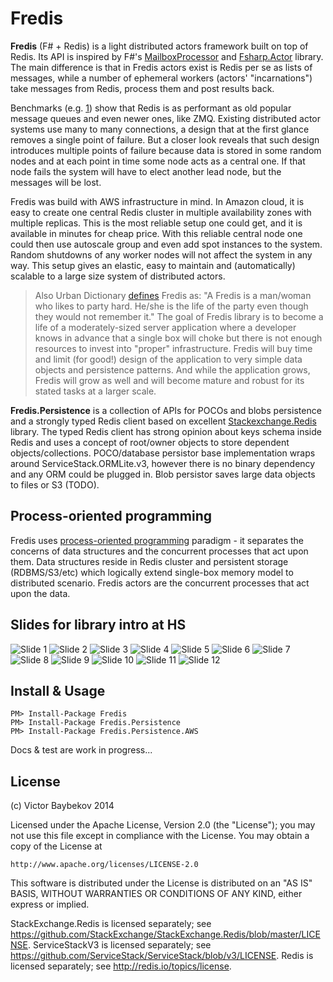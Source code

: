 Fredis
=======================
**Fredis** (F# + Redis) is a light distributed actors framework built on top of Redis. Its API is inspired by 
F#'s [MailboxProcessor](http://msdn.microsoft.com/en-us/library/ee370357.aspx) and [Fsharp.Actor](https://github.com/colinbull/Fsharp.Actor) library. The main difference is that in Fredis actors exist 
is Redis per se as lists of messages, while a number of ephemeral workers (actors' "incarnations") take messages
from Redis, process them and post results back.

Benchmarks (e.g. [1](http://blog.jupo.org/2013/02/23/a-tale-of-two-queues/)) show that Redis is as performant 
as old popular message queues and even newer ones, like ZMQ. 
Existing distributed actor systems use many to many connections, a design that at the first glance 
removes a single point of failure. But a closer look reveals that such design introduces multiple points
of failure because data is stored in some random nodes and at each point in time some node acts as a central
one. If that node fails the system will have to elect another lead node, but the messages will be lost.

Fredis was build with AWS infrastructure in mind. In Amazon cloud, it is easy to create one central
Redis cluster in multiple availability zones with multiple replicas. This is the most reliable 
setup one could get, and it is available in minutes for cheap price. With this reliable central node
one could then use autoscale group and even add spot instances to the system. Random shutdowns of any 
worker nodes will not affect the system in any way. This setup gives an elastic, easy to maintain and 
(automatically) scalable to a large size system of distributed actors.

>Also Urban Dictionary [defines](http://www.urbandictionary.com/define.php?term=fredis) Fredis as: 
"A Fredis is a man/woman who likes to party hard. He/she is the life of the party even though they 
would not remember it." The goal of Fredis library is to become a life of a moderately-sized server
application where a developer knows in advance that a single box will choke but there is not enough
 resources to invest into "proper" infrastructure. Fredis will buy time and limit (for good!) design of the
 application to very simple data objects and persistence patterns. And while the application grows,
Fredis will grow as well and will become mature and robust for its stated tasks at a larger scale.

**Fredis.Persistence** is a collection of APIs for POCOs and blobs persistence and a strongly typed Redis
client based on excellent [Stackexchange.Redis](https://github.com/StackExchange/StackExchange.Redis) 
library. The typed Redis client has strong opinion about keys schema inside Redis and uses a concept of
root/owner objects to store dependent objects/collections. POCO/database persistor base implementation
wraps around ServiceStack.ORMLite.v3, however there is no binary dependency and any ORM could be plugged 
in. Blob persistor saves large data objects to files or S3 (TODO).


Process-oriented programming
----------------------
Fredis uses [process-oriented programming](http://en.wikipedia.org/wiki/Process-oriented_programming) 
paradigm - it separates the concerns of data structures and the concurrent processes that act upon them. Data structures
reside in Redis cluster and persistent storage (RDBMS/S3/etc) which logically extend single-box memory
model to distributed scenario. Fredis actors are the concurrent processes that act upon the data.

Slides for library intro at HS
----------------------

![Slide 1](https://raw.githubusercontent.com/buybackoff/Fredis/master/docs/files/img/Slides/Slide1.JPG)
![Slide 2](https://raw.githubusercontent.com/buybackoff/Fredis/master/docs/files/img/Slides/Slide2.JPG)
![Slide 3](https://raw.githubusercontent.com/buybackoff/Fredis/master/docs/files/img/Slides/Slide3.JPG)
![Slide 4](https://raw.githubusercontent.com/buybackoff/Fredis/master/docs/files/img/Slides/Slide4.JPG)
![Slide 5](https://raw.githubusercontent.com/buybackoff/Fredis/master/docs/files/img/Slides/Slide5.JPG)
![Slide 6](https://raw.githubusercontent.com/buybackoff/Fredis/master/docs/files/img/Slides/Slide6.JPG)
![Slide 7](https://raw.githubusercontent.com/buybackoff/Fredis/master/docs/files/img/Slides/Slide7.JPG)
![Slide 8](https://raw.githubusercontent.com/buybackoff/Fredis/master/docs/files/img/Slides/Slide8.JPG)
![Slide 9](https://raw.githubusercontent.com/buybackoff/Fredis/master/docs/files/img/Slides/Slide9.JPG)
![Slide 10](https://raw.githubusercontent.com/buybackoff/Fredis/master/docs/files/img/Slides/Slide10.JPG)
![Slide 11](https://raw.githubusercontent.com/buybackoff/Fredis/master/docs/files/img/Slides/Slide11.JPG)
![Slide 12](https://raw.githubusercontent.com/buybackoff/Fredis/master/docs/files/img/Slides/Slide12.JPG)

Install & Usage
----------------------

	PM> Install-Package Fredis
	PM> Install-Package Fredis.Persistence
	PM> Install-Package Fredis.Persistence.AWS


Docs & test are work in progress...



License
----------------------

(c) Victor Baybekov 2014

Licensed under the Apache License, Version 2.0 (the "License");
you may not use this file except in compliance with the License.
You may obtain a copy of the License at

    http://www.apache.org/licenses/LICENSE-2.0

This software is distributed under the License is distributed on an "AS IS" BASIS,
WITHOUT WARRANTIES OR CONDITIONS OF ANY KIND, either express or implied.

StackExchange.Redis is licensed separately; see https://github.com/StackExchange/StackExchange.Redis/blob/master/LICENSE.
ServiceStackV3 is licensed separately; see https://github.com/ServiceStack/ServiceStack/blob/v3/LICENSE.
Redis is licensed separately; see http://redis.io/topics/license. 
